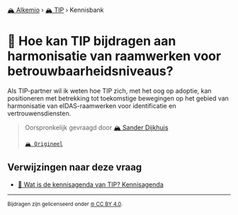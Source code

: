 [🏔️ Alkemio](https://welcome.alkem.io/) › [🏔️ TIP](https://alkem.io/tip/dashboard) › Kennisbank
# 📄 Hoe kan TIP bijdragen aan harmonisatie van raamwerken voor betrouwbaarheidsniveaus?
Als TIP-partner wil ik weten hoe TIP zich, met het oog op adoptie, kan positioneren met betrekking tot toekomstige bewegingen op het gebied van harmonisatie van eIDAS-raamwerken voor identificatie en vertrouwensdiensten.
> Oorspronkelijk gevraagd door [🏔️ Sander Dijkhuis](https://alkem.io/user/sander-dijkhuis-3912)
>
> [`🏔️ Origineel`](https://alkem.io/tip/collaboration/welkepositiekanti-1496)

## Verwijzingen naar deze vraag
- [📌 Wat is de kennisagenda van TIP? Kennisagenda](watisdekennisagen-9941.md#kennisagenda-5711)
* * *
<small>Bijdragen zijn gelicenseerd onder [🌐 CC BY 4.0](https://creativecommons.org/licenses/by/4.0/deed.nl).</small>
